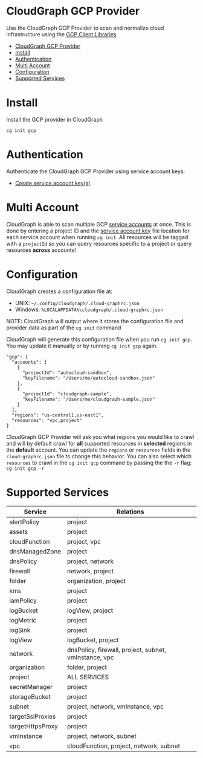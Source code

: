 CloudGraph GCP Provider
=======================

Use the CloudGraph GCP Provider to scan and normalize cloud infrastructure using the [GCP Client Libraries](https://github.com/googleapis/google-cloud-node)

<!-- toc -->
- [CloudGraph GCP Provider](#cloudgraph-gcp-provider)
- [Install](#install)
- [Authentication](#authentication)
- [Multi Account](#multi-account)
- [Configuration](#configuration)
- [Supported Services](#supported-services)
<!-- tocstop -->

# Install

Install the GCP provider in CloudGraph

```
cg init gcp
```

# Authentication

Authenticate the CloudGraph GCP Provider using service account keys:

- [Create service account key(s)](https://cloud.google.com/iam/docs/creating-managing-service-account-keys#iam-service-account-keys-create-gcloud)

# Multi Account

CloudGraph is able to scan multiple GCP [service accounts](https://cloud.google.com/iam/docs/service-accounts) at once. This is done by entering a project ID and the [service account key](https://cloud.google.com/iam/docs/creating-managing-service-account-keys#creating) file location for each service account when running `cg init`. All resources will be tagged with a `projectId` so you can query resources specific to a project or query resources **across** accounts!

# Configuration

CloudGraph creates a configuration file at:

- UNIX: `~/.config/cloudgraph/.cloud-graphrc.json`
- Windows: `%LOCALAPPDATA%\cloudgraph/.cloud-graphrc.json`

NOTE: CloudGraph will output where it stores the configuration file and provider data as part of the `cg init` command

CloudGraph will generate this configuration file when you run `cg init gcp`. You may update it manually or by running `cg init gcp` again.

```
"gcp": {
  "accounts": [
    {
      "projectId": "autocloud-sandbox",
      "keyFilename": "/Users/me/autocloud-sandbox.json"
    },
    {
      "projectId": "cloudgraph-sample",
      "keyFilename": "/Users/me/cloudgraph-sample.json"
    }
  ],
  "regions": "us-central1,us-east1",
  "resources": "vpc,project"
}
```

CloudGraph GCP Provider will ask you what regions you would like to crawl and will by default crawl for **all** supported resources in **selected** regions in the **default** account. You can update the `regions` or `resources` fields in the `cloud-graphrc.json` file to change this behavior. You can also select which `resources` to crawl in the `cg init gcp` command by passing the the `-r` flag: `cg init gcp -r`

# Supported Services

| Service | Relations |
| ------------------------ | ------------------------ |
| alertPolicy              | project                  |
| assets                   | project                  |
| cloudFunction            | project, vpc             |
| dnsManagedZone           | project                  |
| dnsPolicy                | project, network         |
| firewall                 | network, project         |
| folder                   | organization, project    |                        
| kms                      | project                  |
| iamPolicy                | project                  |
| logBucket                | logView, project         |
| logMetric                | project                  |         
| logSink                  | project                  |
| logView                  | logBucket, project       |
| network                  | dnsPolicy, firewall, project, subnet, vmInstance, vpc     |
| organization             | folder, project          |
| project                  | ALL SERVICES             |
| secretManager            | project                  |
| storageBucket            | project                  |
| subnet                   | project, network, vmInstance, vpc    |
| targetSslProxies         | project                  |
| targetHttpsProxy         | project
| vmInstance               | project, network, subnet |             
| vpc                      | cloudFunction, project, network, subnet |

